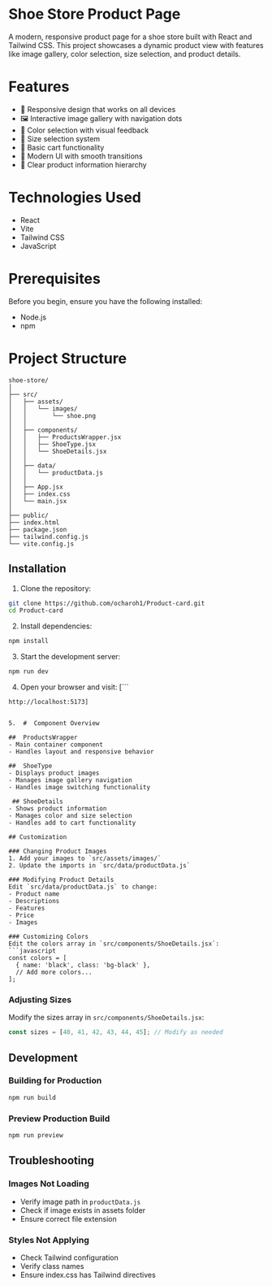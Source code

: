  #  Shoe Store Product Page

A modern, responsive product page for a shoe store built with React and Tailwind CSS. This project showcases a dynamic product view with features like image gallery, color selection, size selection, and product details.

#  Features

- 📱 Responsive design that works on all devices
- 🖼️ Interactive image gallery with navigation dots
- 🎨 Color selection with visual feedback
- 📏 Size selection system
- 🛒 Basic cart functionality
- 💅 Modern UI with smooth transitions
- 🎯 Clear product information hierarchy

#  Technologies Used

- React
- Vite
- Tailwind CSS
- JavaScript 

 # Prerequisites

Before you begin, ensure you have the following installed:
- Node.js 
- npm 
#  Project Structure

```
shoe-store/
│
├── src/
│   ├── assets/
│   │   └── images/
│   │       └── shoe.png
│   │
│   ├── components/
│   │   ├── ProductsWrapper.jsx
│   │   ├── ShoeType.jsx
│   │   └── ShoeDetails.jsx
│   │
│   ├── data/
│   │   └── productData.js
│   │
│   ├── App.jsx
│   ├── index.css
│   └── main.jsx
│
├── public/
├── index.html
├── package.json
├── tailwind.config.js
└── vite.config.js
```

## Installation

1. Clone the repository:
```bash
git clone https://github.com/ocharoh1/Product-card.git
cd Product-card
```

2. Install dependencies:
```bash
npm install
```

3. Start the development server:
```bash
npm run dev
```

4. Open your browser and visit:
[```
```console
http://localhost:5173]
```
```

5.  #  Component Overview

##  ProductsWrapper
- Main container component
- Handles layout and responsive behavior

##  ShoeType
- Displays product images
- Manages image gallery navigation
- Handles image switching functionality

 ## ShoeDetails
- Shows product information
- Manages color and size selection
- Handles add to cart functionality

## Customization

### Changing Product Images
1. Add your images to `src/assets/images/`
2. Update the imports in `src/data/productData.js`

### Modifying Product Details
Edit `src/data/productData.js` to change:
- Product name
- Descriptions
- Features
- Price
- Images

### Customizing Colors
Edit the colors array in `src/components/ShoeDetails.jsx`:
```javascript
const colors = [
  { name: 'black', class: 'bg-black' },
  // Add more colors...
];
```

### Adjusting Sizes
Modify the sizes array in `src/components/ShoeDetails.jsx`:
```javascript
const sizes = [40, 41, 42, 43, 44, 45]; // Modify as needed
```

## Development

### Building for Production
```bash
npm run build
```

### Preview Production Build
```bash
npm run preview
```

## Troubleshooting

### Images Not Loading
- Verify image path in `productData.js`
- Check if image exists in assets folder
- Ensure correct file extension

### Styles Not Applying
- Check Tailwind configuration
- Verify class names
- Ensure index.css has Tailwind directives

